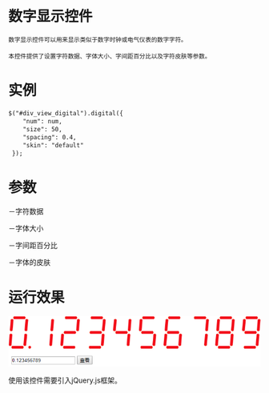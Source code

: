 # 数字显示控件

    数字显示控件可以用来显示类似于数字时钟或电气仪表的数字字符。

    本控件提供了设置字符数据、字体大小、字间距百分比以及字符皮肤等参数。

# 实例
```
$("#div_view_digital").digital({
    "num": num,
    "size": 50,
    "spacing": 0.4,
    "skin": "default"
 });
 ```

 # 参数

－字符数据

－字体大小

－字间距百分比

－字体的皮肤

# 运行效果
![运行效果](运行效果图.png)

使用该控件需要引入jQuery.js框架。

